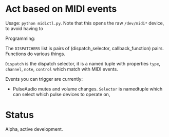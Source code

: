 # Act based on MIDI events

Usage: `python midictl.py`.  Note that this opens the raw `/dev/midi*`
device, to avoid having to 

Programming:

The `DISPATCHERS` list is pairs of (dispatch_selector, callback_function)
pairs.  Functions do various things.

`Dispatch` is the dispatch selector, it is a named tuple with
properties `type`, `channel`, `note`, `control` which match with MIDI
events.

Events you can trigger are currently:

* PulseAudio mutes and volume changes. `Selector` is namedtuple which
  can select which pulse devices to operate on,


# Status

Alpha, active development.
